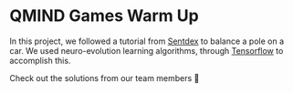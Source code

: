 # QMIND Games Warm Up

In this project, we followed a tutorial from [Sentdex](https://www.youtube.com/watch?v=3zeg7H6cAJw) to balance a pole on a car. We used neuro-evolution learning algorithms, through [Tensorflow](https://github.com/tensorflow/tensorflow/tree/master/tensorflow) to accomplish this.

Check out the solutions from our team members 🚀
